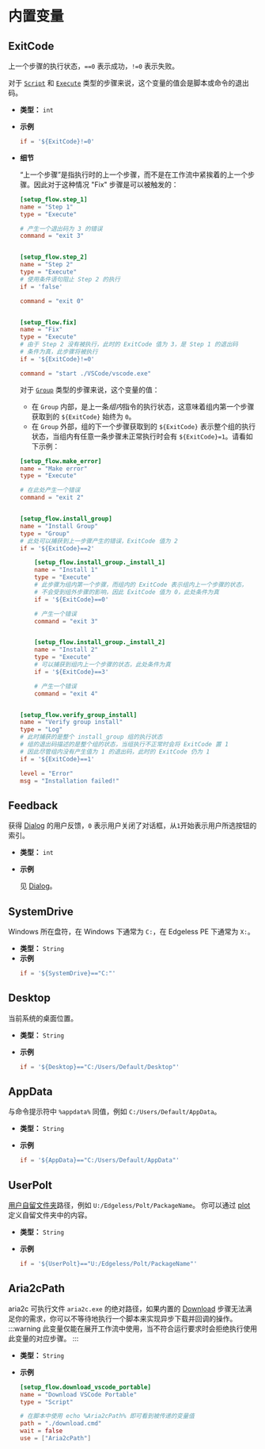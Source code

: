 # 内置变量

## ExitCode

上一个步骤的执行状态，`==0` 表示成功，`!=0` 表示失败。

对于 [`Script`](Steps.md#script) 和 [`Execute`](Steps.md#execute) 类型的步骤来说，这个变量的值会是脚本或命令的退出码。

- **类型：** `int`
- **示例**

  ```toml
  if = '${ExitCode}!=0'
  ```

- **细节**

  “上一个步骤”是指执行时的上一个步骤，而不是在工作流中紧挨着的上一个步骤。因此对于这种情况 "Fix" 步骤是可以被触发的：

  ```toml
  [setup_flow.step_1]
  name = "Step 1"
  type = "Execute"

  # 产生一个退出码为 3 的错误
  command = "exit 3"


  [setup_flow.step_2]
  name = "Step 2"
  type = "Execute"
  # 使用条件语句阻止 Step 2 的执行
  if = 'false'

  command = "exit 0"


  [setup_flow.fix]
  name = "Fix"
  type = "Execute"
  # 由于 Step 2 没有被执行，此时的 ExitCode 值为 3，是 Step 1 的退出码
  # 条件为真，此步骤将被执行
  if = '${ExitCode}!=0'

  command = "start ./VSCode/vscode.exe"
  ```

  对于 [`Group`](Steps.md#group) 类型的步骤来说，这个变量的值：

  - 在 `Group` 内部，是上一条*组内*指令的执行状态，这意味着组内第一个步骤获取到的 `${ExitCode}` 始终为 `0`。
  - 在 `Group` 外部，组的下一个步骤获取到的 `${ExitCode}` 表示整个组的执行状态，当组内有任意一条步骤未正常执行时会有 `${ExitCode}=1`。请看如下示例：

  ```toml
  [setup_flow.make_error]
  name = "Make error"
  type = "Execute"

  # 在此处产生一个错误
  command = "exit 2"


  [setup_flow.install_group]
  name = "Install Group"
  type = "Group"
  # 此处可以捕获到上一步骤产生的错误，ExitCode 值为 2
  if = '${ExitCode}==2'

      [setup_flow.install_group._install_1]
      name = "Install 1"
      type = "Execute"
      # 此步骤为组内第一个步骤，而组内的 ExitCode 表示组内上一个步骤的状态，
      # 不会受到组外步骤的影响，因此 ExitCode 值为 0，此处条件为真
      if = '${ExitCode}==0'

      # 产生一个错误
      command = "exit 3"


      [setup_flow.install_group._install_2]
      name = "Install 2"
      type = "Execute"
      # 可以捕获到组内上一个步骤的状态，此处条件为真
      if = '${ExitCode}==3'

      # 产生一个错误
      command = "exit 4"


  [setup_flow.verify_group_install]
  name = "Verify group install"
  type = "Log"
  # 此时捕获的是整个 install_group 组的执行状态
  # 组的退出码描述的是整个组的状态，当组执行不正常时会将 ExitCode 置 1
  # 因此尽管组内没有产生值为 1 的退出码，此时的 ExitCode 仍为 1
  if = '${ExitCode}==1'

  level = "Error"
  msg = "Installation failed!"
  ```

## Feedback

获得 [Dialog](Steps.md#dialog) 的用户反馈，`0` 表示用户关闭了对话框，从`1`开始表示用户所选按钮的索引。

- **类型：** `int`
- **示例**

  见 [Dialog](Steps.md#dialog)。

## SystemDrive

Windows 所在盘符，在 Windows 下通常为 `C:`，在 Edgeless PE 下通常为 `X:`。

- **类型：** `String`
- **示例**
  <!-- TODO:改为更有实际用途的示例 -->
  ```toml
  if = '${SystemDrive}=="C:"'
  ```

## Desktop

当前系统的桌面位置。

- **类型：** `String`
- **示例**

  ```toml
  if = '${Desktop}=="C:/Users/Default/Desktop"'
  ```

## AppData

与命令提示符中 `%appdata%` 同值，例如 `C:/Users/Default/AppData`。

- **类型：** `String`
- **示例**

  ```toml
  if = '${AppData}=="C:/Users/Default/AppData"'
  ```

## UserPolt

[用户自留文件夹](/misc/plot.md)路径，例如 `U:/Edgeless/Polt/PackageName`。
你可以通过 [plot](Plot.md) 定义自留文件夹中的内容。

- **类型：** `String`
- **示例**

  ```toml
  if = '${UserPolt}=="U:/Edgeless/Polt/PackageName"'
  ```

## Aria2cPath

aria2c 可执行文件 `aria2c.exe` 的绝对路径，如果内置的 [Download](Steps.md#download) 步骤无法满足你的需求，你可以不等待地执行一个脚本来实现异步下载并回调的操作。
:::warning
此变量仅能在展开工作流中使用，当不符合运行要求时会拒绝执行使用此变量的对应步骤。
:::

- **类型：** `String`
- **示例**

  ```toml
  [setup_flow.download_vscode_portable]
  name = "Download VSCode Portable"
  type = "Script"

  # 在脚本中使用 echo %Aria2cPath% 即可看到被传递的变量值
  path = "./download.cmd"
  wait = false
  use = ["Aria2cPath"]
  ```
